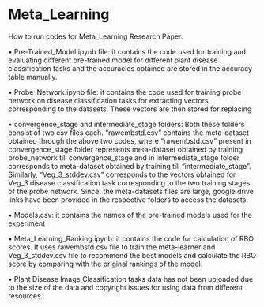 # Meta_Learning
How to run codes for Meta_Learning Research Paper:

•	Pre-Trained_Model.ipynb file: it contains the code used for training and evaluating different pre-trained model for different plant disease classification tasks and the accuracies obtained are stored in the accuracy table manually.

•	Probe_Network.ipynb file: it contains the code used for training probe network on disease classification tasks for extracting vectors corresponding to the datasets. These vectors are then stored for replacing 

•	convergence_stage and intermediate_stage folders: Both these folders consist of two csv files each. “rawembstd.csv” contains the meta-dataset obtained through the above two codes, where “rawembstd.csv” present in convergence_stage folder represents meta-dataset obtained by training probe_network till convergence_stage and in intermediate_stage folder corresponds to meta-dataset obtained by training till “intermediate_stage”. Similarly, “Veg_3_stddev.csv” corresponds to the vectors obtained for Veg_3 disease classification task corresponding to the two training stages of the probe network. Since, the meta-datasets files are large, google drive links have been provided in the respective folders to access the datasets.

•	Models.csv: it contains the names of the pre-trained models used for the experiment

•	Meta_Learning_Ranking.ipynb: it contains the code for calculation of RBO scores. It uses rawembstd.csv file to train the meta-learner and Veg_3_stddev.csv file to recommend the best models and calculate the RBO score by comparing with the original rankings of the model.

•	Plant Disease Image Classification tasks data has not been uploaded due to the size of the data and copyright issues for using data from different resources.
